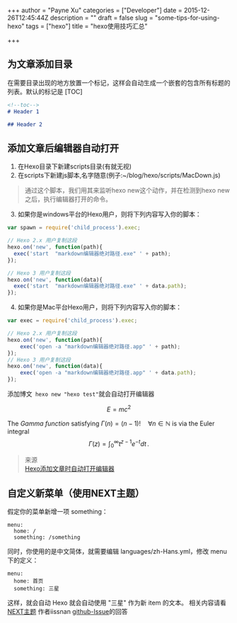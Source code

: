 +++
author = "Payne Xu"
categories = ["Developer"]
date = 2015-12-26T12:45:44Z
description = ""
draft = false
slug = "some-tips-for-using-hexo"
tags = ["hexo"]
title = "hexo使用技巧汇总"

+++


<!--toc-->
## 为文章添加目录

在需要目录出现的地方放置一个标记，这样会自动生成一个嵌套的包含所有标题的列表。默认的标记是 [TOC]

```markdown
<!--toc-->
# Header 1

## Header 2
```
<!--more-->


## 添加文章后编辑器自动打开

1. 在Hexo目录下新建scripts目录(有就无视)
2. 在scripts下新建js脚本,名字随意(例子:~/blog/hexo/scripts/MacDown.js)

  >通过这个脚本，我们用其来监听hexo new这个动作，并在检测到hexo new之后，执行编辑器打开的命令。

3. 如果你是windows平台的Hexo用户，则将下列内容写入你的脚本：

  ```js
  var spawn = require('child_process').exec;
  
  // Hexo 2.x 用户复制这段
  hexo.on('new', function(path){
    exec('start  "markdown编辑器绝对路径.exe" ' + path);
  });
  
  // Hexo 3 用户复制这段
  hexo.on('new', function(data){
    exec('start  "markdown编辑器绝对路径.exe" ' + data.path);
  });
  ```
4. 如果你是Mac平台Hexo用户，则将下列内容写入你的脚本：

  ```js
  var exec = require('child_process').exec;
  
  // Hexo 2.x 用户复制这段
  hexo.on('new', function(path){
      exec('open -a "markdown编辑器绝对路径.app" ' + path);
  });
  // Hexo 3 用户复制这段
  hexo.on('new', function(data){
      exec('open -a "markdown编辑器绝对路径.app" ' + data.path);
  });
  ```
  
添加博文` hexo new "hexo test"`就会自动打开编辑器


$$E=mc^2$$

The *Gamma function* satisfying $\Gamma(n) = (n-1)!\quad\forall n\in\mathbb N$ is via the Euler integral
$$\Gamma(z) = \int_0^\infty t^{z-1}e^{-t}dt\,.$$

> 来源  
> [Hexo添加文章时自动打开编辑器
](http://notes.xiamo.tk/2015-06-29-Hexo%E6%B7%BB%E5%8A%A0%E6%96%87%E7%AB%A0%E6%97%B6%E8%87%AA%E5%8A%A8%E6%89%93%E5%BC%80%E7%BC%96%E8%BE%91%E5%99%A8.html)
  

## 自定义新菜单（使用NEXT主题）
假定你的菜单新增一项 something：

```
menu:
  home: /
  something: /something
```

同时，你使用的是中文简体，就需要编辑 languages/zh-Hans.yml，修改 menu 下的定义：

```
menu:
  home: 首页
  something: 三星
```
  
这样，就会自动 Hexo 就会自动使用 "三星" 作为新 item 的文本。
相关内容请看 [NEXT主题](https://github.com/iissnan/hexo-theme-next) 作者iissnan [github-Issue](https://github.com/iissnan/hexo-theme-next/issues/412)的回答

